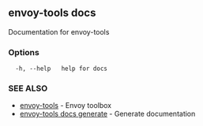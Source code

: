 ## envoy-tools docs

Documentation for envoy-tools

### Options

```
  -h, --help   help for docs
```

### SEE ALSO

* [envoy-tools](envoy-tools.md)	 - Envoy toolbox
* [envoy-tools docs generate](envoy-tools_docs_generate.md)	 - Generate documentation

